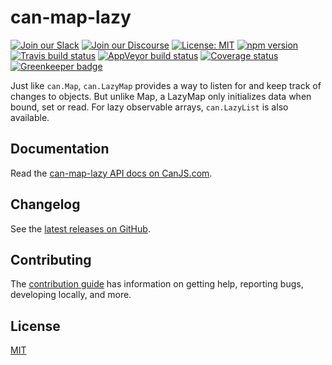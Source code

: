 # can-map-lazy

[![Join our Slack](https://img.shields.io/badge/slack-join%20chat-611f69.svg)](https://www.bitovi.com/community/slack?utm_source=badge&utm_medium=badge&utm_campaign=pr-badge&utm_content=badge)
[![Join our Discourse](https://img.shields.io/discourse/https/forums.bitovi.com/posts.svg)](https://forums.bitovi.com/?utm_source=badge&utm_medium=badge&utm_campaign=pr-badge&utm_content=badge)
[![License: MIT](https://img.shields.io/badge/license-MIT-blue.svg)](https://github.com/canjs/can-map-lazy/blob/master/LICENSE.md)
[![npm version](https://badge.fury.io/js/can-map-lazy.svg)](https://www.npmjs.com/package/can-map-lazy)
[![Travis build status](https://travis-ci.org/canjs/can-map-lazy.svg?branch=master)](https://travis-ci.org/canjs/can-map-lazy)
[![AppVeyor build status](https://ci.appveyor.com/api/projects/status/github/canjs/can-map-lazy?branch=master&svg=true)](https://ci.appveyor.com/project/matthewp/can-map-lazy)
[![Coverage status](https://coveralls.io/repos/github/canjs/can-map-lazy/badge.svg?branch=master)](https://coveralls.io/github/canjs/can-map-lazy?branch=master)
[![Greenkeeper badge](https://badges.greenkeeper.io/canjs/can-map-lazy.svg)](https://greenkeeper.io/)

Just like `can.Map`, `can.LazyMap` provides a way to listen for and keep track of changes to objects. But unlike Map, a LazyMap only initializes data when bound, set or read. For lazy observable arrays, `can.LazyList` is also available.

## Documentation

Read the [can-map-lazy API docs on CanJS.com](https://canjs.com/doc/can-map-lazy.html).

## Changelog

See the [latest releases on GitHub](https://github.com/canjs/can-map-lazy/releases).

## Contributing

The [contribution guide](https://github.com/canjs/can-map-lazy/blob/master/CONTRIBUTING.md) has information on getting help, reporting bugs, developing locally, and more.

## License

[MIT](https://github.com/canjs/can-map-lazy/blob/master/LICENSE.md)
